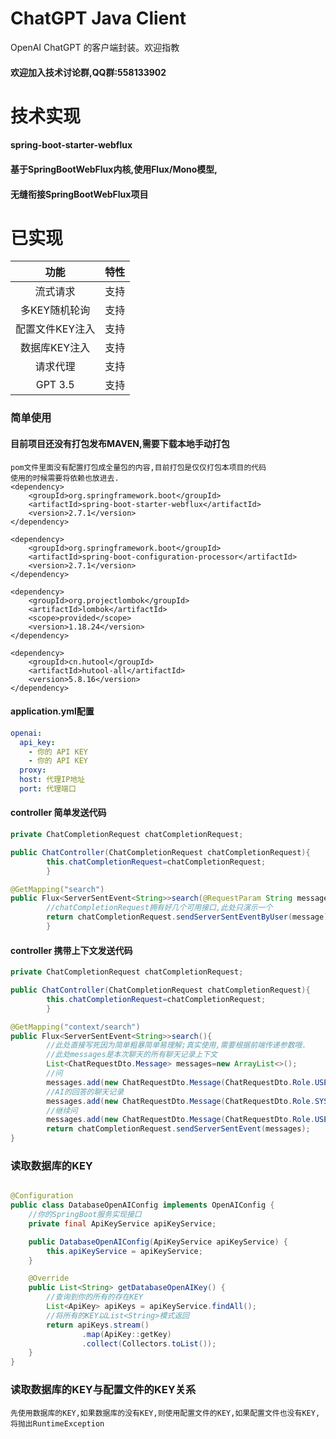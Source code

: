 # ChatGPT Java Client

OpenAI ChatGPT 的客户端封装。欢迎指教

#### 欢迎加入技术讨论群,QQ群:558133902

# 技术实现

#### spring-boot-starter-webflux

#### 基于SpringBootWebFlux内核,使用Flux/Mono模型,

#### 无缝衔接SpringBootWebFlux项目

# 已实现

|    功能     | 特性  |
|:---------:|:---:|
|   流式请求    | 支持  |
| 多KEY随机轮询  | 支持  |
| 配置文件KEY注入 | 支持  |
| 数据库KEY注入  | 支持  |
|   请求代理    | 支持  |
|  GPT 3.5  | 支持  |

### 简单使用

#### 目前项目还没有打包发布MAVEN,需要下载本地手动打包
```text
pom文件里面没有配置打包成全量包的内容,目前打包是仅仅打包本项目的代码
使用的时候需要将依赖也放进去.
<dependency>
    <groupId>org.springframework.boot</groupId>
    <artifactId>spring-boot-starter-webflux</artifactId>
    <version>2.7.1</version>
</dependency>

<dependency>
    <groupId>org.springframework.boot</groupId>
    <artifactId>spring-boot-configuration-processor</artifactId>
    <version>2.7.1</version>
</dependency>

<dependency>
    <groupId>org.projectlombok</groupId>
    <artifactId>lombok</artifactId>
    <scope>provided</scope>
    <version>1.18.24</version>
</dependency>

<dependency>
    <groupId>cn.hutool</groupId>
    <artifactId>hutool-all</artifactId>
    <version>5.8.16</version>
</dependency>
```

#### application.yml配置

```yaml
openai:
  api_key:
    - 你的 API KEY
    - 你的 API KEY
  proxy:
  host: 代理IP地址
  port: 代理端口

```

#### controller 简单发送代码

```java
private ChatCompletionRequest chatCompletionRequest;

public ChatController(ChatCompletionRequest chatCompletionRequest){
        this.chatCompletionRequest=chatCompletionRequest;
        }

@GetMapping("search")
public Flux<ServerSentEvent<String>>search(@RequestParam String message){
        //chatCompletionRequest拥有好几个可用接口,此处只演示一个
        return chatCompletionRequest.sendServerSentEventByUser(message);
        }
```

#### controller 携带上下文发送代码

```java
private ChatCompletionRequest chatCompletionRequest;

public ChatController(ChatCompletionRequest chatCompletionRequest){
        this.chatCompletionRequest=chatCompletionRequest;
        }

@GetMapping("context/search")
public Flux<ServerSentEvent<String>>search(){
        //此处直接写死因为简单粗暴简单易理解;真实使用,需要根据前端传递参数哦.
        //此处messages是本次聊天的所有聊天记录上下文
        List<ChatRequestDto.Message> messages=new ArrayList<>();
        //问
        messages.add(new ChatRequestDto.Message(ChatRequestDto.Role.USER.getName(), "我现在要你扮演一直小猫和我对话"));
        //AI的回答的聊天记录
        messages.add(new ChatRequestDto.Message(ChatRequestDto.Role.SYSTEM.getName(), "好的，我可以扮演一只小猫和你对话。你好啊，主人，我是一只小猫，你想跟我聊些什么呢？"));
        //继续问
        messages.add(new ChatRequestDto.Message(ChatRequestDto.Role.USER.getName(), "你可以干嘛"));
        return chatCompletionRequest.sendServerSentEvent(messages);
}
```

### 读取数据库的KEY

```java

@Configuration
public class DatabaseOpenAIConfig implements OpenAIConfig {
    //你的SpringBoot服务实现接口
    private final ApiKeyService apiKeyService;

    public DatabaseOpenAIConfig(ApiKeyService apiKeyService) {
        this.apiKeyService = apiKeyService;
    }

    @Override
    public List<String> getDatabaseOpenAIKey() {
        //查询到你的所有的存在KEY
        List<ApiKey> apiKeys = apiKeyService.findAll();
        //将所有的KEY以List<String>模式返回
        return apiKeys.stream()
                .map(ApiKey::getKey)
                .collect(Collectors.toList());
    }
}
```

### 读取数据库的KEY与配置文件的KEY关系

```text
先使用数据库的KEY,如果数据库的没有KEY,则使用配置文件的KEY,如果配置文件也没有KEY,将抛出RuntimeException
```





